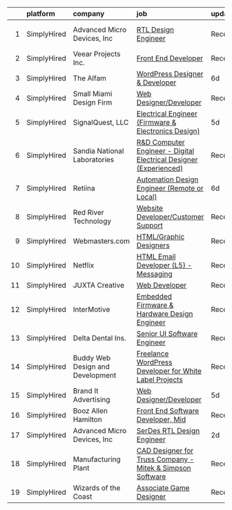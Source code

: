

|    | platform    | company                          | job                                                                                                                                                                            | update_time   | location                 |
|---:|:------------|:---------------------------------|:-------------------------------------------------------------------------------------------------------------------------------------------------------------------------------|:--------------|:-------------------------|
|  1 | SimplyHired | Advanced Micro Devices, Inc      | [RTL Design Engineer](https://www.simplyhired.com/job/KcH_2zMZeVhDy2BzM8dv8JhHhe1B7x6tdnsDGai0UyevpLZqBgmIzA?q=design+developer)                                               | Recently      | San Jose, CA +1 location |
|  2 | SimplyHired | Veear Projects Inc.              | [Front End Developer](https://www.simplyhired.com/job/0fKvwWPncH_-_Cv2HDSV4br8t9hY5vxtx4oBr8z_7X414PBLVN_nnA?q=design+developer)                                               | Recently      | Remote                   |
|  3 | SimplyHired | The Alfam                        | [WordPress Designer & Developer](https://www.simplyhired.com/job/x18XXy9BYO-SvGtkvf8qnNvjru9EgOTGxI1SDkcs2EQVA45L8UskRw?q=design+developer)                                    | 6d            | Remote                   |
|  4 | SimplyHired | Small Miami Design Firm          | [Web Designer/Developer](https://www.simplyhired.com/job/RzGkKRVbaGkfuEwELmQZUpslvsaTfqoRfB9HRRmqC960RQRKAkAt4g?q=design+developer)                                            | Recently      | Remote                   |
|  5 | SimplyHired | SignalQuest, LLC                 | [Electrical Engineer (Firmware & Electronics Design)](https://www.simplyhired.com/job/cv8lu_wLhyE1xiKespoSoIGTm75lneOobcoKydZf1DAAvGaWs5_hHA?q=design+developer)               | 5d            | Lebanon, NH              |
|  6 | SimplyHired | Sandia National Laboratories     | [R&D Computer Engineer - Digital Electrical Designer (Experienced)](https://www.simplyhired.com/job/D0gIWdqQD9p2YA5ZCc6hPAhdyN8G7tGT4g8U1XPdM7z5nAuci1rgnQ?q=design+developer) | Recently      | Albuquerque, NM          |
|  7 | SimplyHired | Retiina                          | [Automation Design Engineer (Remote or Local)](https://www.simplyhired.com/job/LH8MaO3Aered714aF9wYJ-4wWto0J77HYFhxI6ON-a7TzFc5hfkB2w?q=design+developer)                      | 6d            | Remote                   |
|  8 | SimplyHired | Red River Technology             | [Website Developer/Customer Support](https://www.simplyhired.com/job/CRVK6TVWRSb3jbGjFz65ac95CFpph9mNqcrgQQ4MrJ4_oIm__nsSbw?q=design+developer)                                | Recently      | Remote                   |
|  9 | SimplyHired | Webmasters.com                   | [HTML/Graphic Designers](https://www.simplyhired.com/job/1S2ki1F2e97xk1bn0P3q05lu3BQ0Tpk7KwB7Zii_z8pQmxmAAOWD5g?q=design+developer)                                            | Recently      | Tampa, FL                |
| 10 | SimplyHired | Netflix                          | [HTML Email Developer (L5) - Messaging](https://www.simplyhired.com/job/1bXVxt5BiO0MD0IViaSIetDkT_fhFoZwnqAbC8nd3-MrVMl4GV84Zg?q=design+developer)                             | Recently      | Los Angeles, CA          |
| 11 | SimplyHired | JUXTA Creative                   | [Web Developer](https://www.simplyhired.com/job/0zY3Eenue-UWbiDd-Q-ewucLynASqqxzDVgPhMsqv6wm3zhzS7CIZg?q=design+developer)                                                     | Recently      | Marietta, OH             |
| 12 | SimplyHired | InterMotive                      | [Embedded Firmware & Hardware Design Engineer](https://www.simplyhired.com/job/YRYdqR0oW6N3oDii1uJvpmPCoo6iq236sLqQ7eabt5TvIA-9x4o2-Q?q=design+developer)                      | Recently      | Auburn, CA               |
| 13 | SimplyHired | Delta Dental Ins.                | [Senior UI Software Engineer](https://www.simplyhired.com/job/KosD5_40WsoKrhpYWMQAp-THdsLdabuL0jmAs1oH_5rwO7geZ9jaCQ?q=design+developer)                                       | Recently      | Alpharetta, GA           |
| 14 | SimplyHired | Buddy Web Design and Development | [Freelance WordPress Developer for White Label Projects](https://www.simplyhired.com/job/7PDDIWebbIGWebKc_1Ybi7-sqWjppzP5mD5jULXs5iZSWq-v5RZ3GA?q=design+developer)            | Recently      | Remote                   |
| 15 | SimplyHired | Brand It Advertising             | [Web Designer/Developer](https://www.simplyhired.com/job/3ThKXmXVpZjYGTv_0Lnsn0hxcutqFcPaRul8FDPDqjZ0zd8XTQ9YBw?q=design+developer)                                            | 5d            | Spokane, WA              |
| 16 | SimplyHired | Booz Allen Hamilton              | [Front End Software Developer, Mid](https://www.simplyhired.com/job/m2M0-4N8zgXWFiROjIMKl8sOaUHQDrCoMWEPML7Mu_PVgiO_NhZkcQ?q=design+developer)                                 | Recently      | Colorado Springs, CO     |
| 17 | SimplyHired | Advanced Micro Devices, Inc      | [SerDes RTL Design Engineer](https://www.simplyhired.com/job/FJ92xU2ABXR0N3sT9byI-DNOmBxXmpUXRg7tsvF579IEc7j0Z3nuOQ?q=design+developer)                                        | 2d            | San Jose, CA             |
| 18 | SimplyHired | Manufacturing Plant              | [CAD Designer for Truss Company - Mitek & Simpson Software](https://www.simplyhired.com/job/Si0P3Lb7aY6oFpNVjs3JpE_XCDoesr7o0UUlZRqYW0U7jgGYJ4p_uA?q=design+developer)         | Recently      | Fort Pierce, FL          |
| 19 | SimplyHired | Wizards of the Coast             | [Associate Game Designer](https://www.simplyhired.com/job/ny7mZf69TxR1Wh-pQ-EAyz3UwHQUHsADixfpvAtcH4HpPY1OK5BIsA?q=design+developer)                                           | Recently      | Raleigh, NC              |